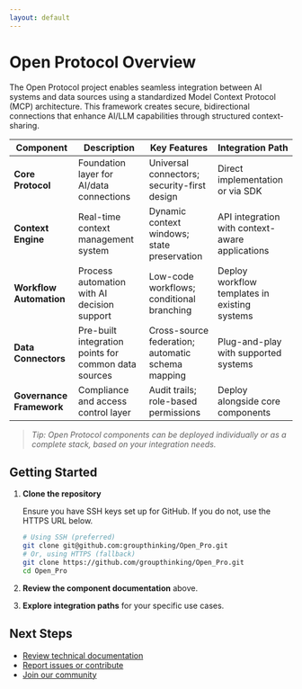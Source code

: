 ```yaml
---
layout: default
---
```


# Open Protocol Overview

The Open Protocol project enables seamless integration between AI systems and data sources using a standardized Model Context Protocol (MCP) architecture. This framework creates secure, bidirectional connections that enhance AI/LLM capabilities through structured context-sharing.

| Component                   | Description                                          | Key Features                                      | Integration Path                                   |
|-----------------------------|------------------------------------------------------|---------------------------------------------------|---------------------------------------------------|
| **Core Protocol**           | Foundation layer for AI/data connections             | Universal connectors; security-first design        | Direct implementation or via SDK                   |
| **Context Engine**          | Real-time context management system                  | Dynamic context windows; state preservation        | API integration with context-aware applications    |
| **Workflow Automation**     | Process automation with AI decision support          | Low-code workflows; conditional branching          | Deploy workflow templates in existing systems      |
| **Data Connectors**         | Pre-built integration points for common data sources | Cross-source federation; automatic schema mapping  | Plug-and-play with supported systems               |
| **Governance Framework**    | Compliance and access control layer                  | Audit trails; role-based permissions               | Deploy alongside core components                   |

> *Tip: Open Protocol components can be deployed individually or as a complete stack, based on your integration needs.*

## Getting Started

1. **Clone the repository**
   
   Ensure you have SSH keys set up for GitHub. If you do not, use the HTTPS URL below.
   ```bash
   # Using SSH (preferred)
   git clone git@github.com:groupthinking/Open_Pro.git
   # Or, using HTTPS (fallback)
   git clone https://github.com/groupthinking/Open_Pro.git
   cd Open_Pro
   ```

2. **Review the component documentation** above.

3. **Explore integration paths** for your specific use cases.

## Next Steps

- [Review technical documentation](https://github.com/groupthinking/Open_Pro)
- [Report issues or contribute](https://github.com/groupthinking/Open_Pro/issues)
- [Join our community](https://github.com/groupthinking/Open_Pro/discussions)
